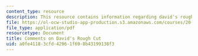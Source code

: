 ```yaml
---
content_type: resource
description: This resource contains information regarding david's rough cut.
file: https://ol-ocw-studio-app-production.s3.amazonaws.com/courses/20-219-becoming-the-next-bill-nye-writing-and-hosting-the-educational-show-january-iap-2015/a0fe41183cfd42961f698b43199138f3_MIT20_219IAP15_Davidcom.pdf
file_type: application/pdf
resourcetype: Document
title: Comments on David's Rough Cut
uid: a0fe4118-3cfd-4296-1f69-8b43199138f3
---
```

